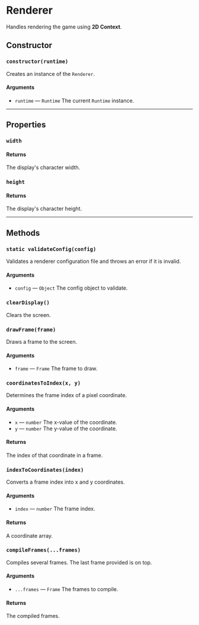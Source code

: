 # Renderer

Handles rendering the game using **2D Context**.

## Constructor

### `constructor(runtime)`

Creates an instance of the `Renderer`.

#### Arguments

-   `runtime` &mdash; `Runtime` The current `Runtime` instance.

---

## Properties

### `width`

#### Returns

The display's character width.

### `height`

#### Returns

The display's character height.

---

## Methods

### `static validateConfig(config)`

Validates a renderer configuration file and throws an error if it is invalid.

#### Arguments

-   `config` &mdash; `Object` The config object to validate.

### `clearDisplay()`

Clears the screen.

### `drawFrame(frame)`

Draws a frame to the screen.

#### Arguments

-   `frame` &mdash; `Frame` The frame to draw.

### `coordinatesToIndex(x, y)`

Determines the frame index of a pixel coordinate.

#### Arguments

-   `x` &mdash; `number` The x-value of the coordinate.
-   `y` &mdash; `number` The y-value of the coordinate.

#### Returns

The index of that coordinate in a frame.

### `indexToCoordinates(index)`

Converts a frame index into x and y coordinates.

#### Arguments

-   `index` &mdash; `number` The frame index.

#### Returns

A coordinate array.

### `compileFrames(...frames)`

Compiles several frames. The last frame provided is on top.

#### Arguments

-   `...frames` &mdash; `Frame` The frames to compile.

#### Returns

The compiled frames.

